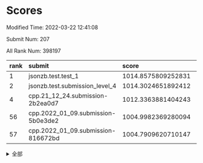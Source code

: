 # Scores

Modified Time: 2022-03-22 12:41:08

Submit Num: 207

All Rank Num: 398197

| rank |               submit               |       score        |       sigma        | pk_num |
| :--- | :--------------------------------- | :----------------- | :----------------- | :----- |
| 1    | jsonzb.test.test_1                 | 1014.8575809252831 | 0.8672058821294276 | 7694   |
| 2    | jsonzb.test.submission_level_4     | 1014.3024651892412 | 0.8157042856038836 | 7692   |
| 4    | cpp.21_12_24.submission-2b2ea0d7   | 1012.3363881404243 | 0.7943664105662878 | 7691   |
| 56   | cpp.2022_01_09.submission-5b0e3de2 | 1004.9982369280094 | 0.7316377315862082 | 7697   |
| 57   | cpp.2022_01_09.submission-816672bd | 1004.7909620710147 | 0.7086353769044114 | 7702   |


<details>
<summary>全部</summary>

| rank |                 submit                 |       score        |       sigma        | pk_num |
| :--- | :------------------------------------- | :----------------- | :----------------- | :----- |
| 1    | jsonzb.test.test_1                     | 1014.8575809252831 | 0.8672058821294276 | 7694   |
| 2    | jsonzb.test.submission_level_4         | 1014.3024651892412 | 0.8157042856038836 | 7692   |
| 3    | gobigger.level_3.submission_level_3_44 | 1012.3396935698457 | 0.7975166867432947 | 7698   |
| 4    | cpp.21_12_24.submission-2b2ea0d7       | 1012.3363881404243 | 0.7943664105662878 | 7691   |
| 5    | gobigger.level_3.submission_level_3_37 | 1011.504466143362  | 0.7664758721787496 | 7694   |
| 6    | gobigger.level_3.submission_level_3_1  | 1011.490542518197  | 0.768556700988454  | 7696   |
| 7    | gobigger.level_3.submission_level_3_3  | 1011.4648201724558 | 0.7701686282819943 | 7699   |
| 8    | gobigger.level_3.submission_level_3_24 | 1011.3906297900711 | 0.7802815661346649 | 7698   |
| 9    | gobigger.level_3.submission_level_3_10 | 1011.3801397320742 | 0.7655036980887706 | 7698   |
| 10   | gobigger.level_3.submission_level_3_40 | 1011.2968882774144 | 0.7748267611226153 | 7691   |
| 11   | gobigger.level_3.submission_level_3_19 | 1011.1365266327671 | 0.7912105750761999 | 7693   |
| 12   | gobigger.level_3.submission_level_3_27 | 1011.1014164341199 | 0.7512460105607395 | 7694   |
| 13   | gobigger.level_3.submission_level_3_0  | 1010.9872309888087 | 0.7563238853386062 | 7685   |
| 14   | gobigger.level_3.submission_level_3_18 | 1010.9674061194539 | 0.7682637473687695 | 7695   |
| 15   | gobigger.level_3.submission_level_3_21 | 1010.8840688520962 | 0.7942402706033109 | 7690   |
| 16   | gobigger.level_3.submission_level_3_33 | 1010.8757890286339 | 0.7758024628910404 | 7694   |
| 17   | gobigger.level_3.submission_level_3_36 | 1010.7569658498154 | 0.7549970480424184 | 7695   |
| 18   | gobigger.level_3.submission_level_3_39 | 1010.5908946445079 | 0.7838287913204794 | 7696   |
| 19   | gobigger.level_3.submission_level_3_9  | 1010.4244653725042 | 0.7551633653525252 | 7695   |
| 20   | gobigger.level_3.submission_level_3_30 | 1010.4028889522418 | 0.7685992793404766 | 7695   |
| 21   | gobigger.level_3.submission_level_3_25 | 1010.2537735182204 | 0.74773735888016   | 7695   |
| 22   | gobigger.level_3.submission_level_3_20 | 1010.2246823009025 | 0.7618598155965658 | 7698   |
| 23   | gobigger.level_3.submission_level_3_43 | 1010.2004493425063 | 0.7755287782622391 | 7697   |
| 24   | gobigger.level_3.submission_level_3_2  | 1010.1033986773912 | 0.7674401233516953 | 7697   |
| 25   | gobigger.level_3.submission_level_3_16 | 1010.1033314852754 | 0.749534275628302  | 7696   |
| 26   | gobigger.level_3.submission_level_3_34 | 1010.005544134042  | 0.7502696973688356 | 7694   |
| 27   | gobigger.level_3.submission_level_3_46 | 1009.9023582228455 | 0.742506778419243  | 7692   |
| 28   | gobigger.level_3.submission_level_3_47 | 1009.8566177717803 | 0.7496083287545513 | 7693   |
| 29   | gobigger.level_3.submission_level_3_32 | 1009.7907018381858 | 0.7723054233079609 | 7700   |
| 30   | gobigger.level_3.submission_level_3_4  | 1009.7062768262991 | 0.7531684466248589 | 7690   |
| 31   | gobigger.level_3.submission_level_3_23 | 1009.6934746011858 | 0.7465848827781834 | 7690   |
| 32   | gobigger.level_3.submission_level_3_31 | 1009.6825934502762 | 0.7596264913993047 | 7694   |
| 33   | gobigger.level_3.submission_level_3_5  | 1009.6458374283989 | 0.7502524229610764 | 7693   |
| 34   | gobigger.level_3.submission_level_3_35 | 1009.5667662719825 | 0.7561293312455676 | 7696   |
| 35   | gobigger.level_3.submission_level_3_22 | 1009.5529912375431 | 0.7657837420234248 | 7699   |
| 36   | gobigger.level_3.submission_level_3_29 | 1009.5521329714438 | 0.7718746088645491 | 7693   |
| 37   | gobigger.level_3.submission_level_3_42 | 1009.5163502137536 | 0.7713640978632357 | 7694   |
| 38   | gobigger.level_3.submission_level_3_26 | 1009.5124367207123 | 0.7406484212473117 | 7693   |
| 39   | gobigger.level_3.submission_level_3_48 | 1009.4291547311684 | 0.7356382481073884 | 7690   |
| 40   | gobigger.level_3.submission_level_3_12 | 1009.3925254660801 | 0.7452716012935601 | 7693   |
| 41   | gobigger.level_3.submission_level_3_45 | 1009.3634928929924 | 0.7422871734090168 | 7689   |
| 42   | gobigger.level_3.submission_level_3_13 | 1009.3040768416455 | 0.7587839794705091 | 7694   |
| 43   | gobigger.level_3.submission_level_3_7  | 1009.2588166022704 | 0.7581657270585104 | 7689   |
| 44   | gobigger.level_3.submission_level_3_8  | 1009.2184850213639 | 0.7640425965476564 | 7692   |
| 45   | gobigger.level_3.submission_level_3_41 | 1009.2022682307235 | 0.7330656614495664 | 7688   |
| 46   | gobigger.level_3.submission_level_3_15 | 1009.1087574121875 | 0.7399042234351583 | 7694   |
| 47   | gobigger.level_3.submission_level_3_28 | 1009.0757326824609 | 0.7592298182532127 | 7696   |
| 48   | gobigger.level_3.submission_level_3_14 | 1009.059821917067  | 0.7791419572804062 | 7696   |
| 49   | gobigger.level_3.submission_level_3_38 | 1009.0531191225351 | 0.727726324555665  | 7693   |
| 50   | gobigger.level_3.submission_level_3_6  | 1008.9198707208266 | 0.7868425603454059 | 7698   |
| 51   | gobigger.level_3.submission_level_3_49 | 1008.9157018000215 | 0.7348096954950617 | 7694   |
| 52   | gobigger.level_3.submission_level_3_11 | 1008.87102879883   | 0.7575282540688164 | 7696   |
| 53   | gobigger.level_3.submission_level_3_17 | 1007.5322664219054 | 0.7372820691647378 | 7699   |
| 54   | gobigger.level_1.submission_level_1_16 | 1005.8548633238505 | 0.7320262320921699 | 7696   |
| 55   | gobigger.level_1.submission_level_1_24 | 1005.4296589357956 | 0.74219823003879   | 7696   |
| 56   | cpp.2022_01_09.submission-5b0e3de2     | 1004.9982369280094 | 0.7316377315862082 | 7697   |
| 57   | cpp.2022_01_09.submission-816672bd     | 1004.7909620710147 | 0.7086353769044114 | 7702   |
| 58   | gobigger.level_1.submission_level_1_35 | 1004.7577633145992 | 0.7199110023922454 | 7698   |
| 59   | gobigger.level_1.submission_level_1_46 | 1004.711819112014  | 0.7148563795340944 | 7695   |
| 60   | gobigger.level_1.submission_level_1_38 | 1004.3741924127862 | 0.7042706689894194 | 7694   |
| 61   | gobigger.level_1.submission_level_1_7  | 1004.3324546588609 | 0.7236451425519936 | 7692   |
| 62   | gobigger.level_1.submission_level_1_9  | 1004.1681316395853 | 0.7232677950515832 | 7690   |
| 63   | gobigger.level_1.submission_level_1_22 | 1004.0470557373809 | 0.7150858125177766 | 7696   |
| 64   | gobigger.level_1.submission_level_1_4  | 1004.0214611891017 | 0.7265073650832894 | 7698   |
| 65   | gobigger.level_1.submission_level_1_28 | 1003.9924749128709 | 0.7263378133146429 | 7698   |
| 66   | gobigger.level_1.submission_level_1_17 | 1003.9266975498748 | 0.7109342768353049 | 7696   |
| 67   | gobigger.level_1.submission_level_1_11 | 1003.8480007543938 | 0.7096008687355899 | 7695   |
| 68   | gobigger.level_1.submission_level_1_1  | 1003.7832861426591 | 0.7097557831898694 | 7692   |
| 69   | gobigger.level_1.submission_level_1_37 | 1003.7211041908637 | 0.7111894779918838 | 7691   |
| 70   | gobigger.level_1.submission_level_1_29 | 1003.7076268586321 | 0.7279714423190252 | 7693   |
| 71   | gobigger.level_1.submission_level_1_41 | 1003.6577017780461 | 0.7204090907241096 | 7690   |
| 72   | gobigger.level_1.submission_level_1_49 | 1003.6342366877085 | 0.7082942790447093 | 7690   |
| 73   | gobigger.level_1.submission_level_1_14 | 1003.5111604210548 | 0.7183117473787931 | 7699   |
| 74   | gobigger.level_1.submission_level_1_34 | 1003.5090738570993 | 0.7200616485495873 | 7697   |
| 75   | gobigger.level_1.submission_level_1_2  | 1003.447322488902  | 0.7116001798858843 | 7691   |
| 76   | gobigger.level_1.submission_level_1_33 | 1003.3593071633007 | 0.7132440210467922 | 7692   |
| 77   | gobigger.level_1.submission_level_1_23 | 1003.2979720266909 | 0.7119756711444525 | 7696   |
| 78   | gobigger.level_1.submission_level_1_30 | 1003.2917210014107 | 0.7246154471416284 | 7695   |
| 79   | gobigger.level_1.submission_level_1_32 | 1003.1553029453758 | 0.712677444521336  | 7693   |
| 80   | gobigger.level_1.submission_level_1_18 | 1003.0713429741897 | 0.7184022542969851 | 7695   |
| 81   | gobigger.level_1.submission_level_1_42 | 1003.0574486444159 | 0.7149771303657196 | 7694   |
| 82   | gobigger.level_1.submission_level_1_21 | 1003.0212239163342 | 0.7190541097023173 | 7689   |
| 83   | gobigger.level_1.submission_level_1_10 | 1003.0143444738086 | 0.7209435295311951 | 7694   |
| 84   | gobigger.level_1.submission_level_1_26 | 1002.8695877443378 | 0.7244201725042179 | 7691   |
| 85   | gobigger.level_1.submission_level_1_12 | 1002.8166356447414 | 0.718915393173704  | 7691   |
| 86   | gobigger.level_1.submission_level_1_8  | 1002.7997448080718 | 0.7128105004112982 | 7698   |
| 87   | gobigger.level_1.submission_level_1_48 | 1002.7760313981205 | 0.7195853536227301 | 7689   |
| 88   | gobigger.level_1.submission_level_1_20 | 1002.7030272077762 | 0.7097853091723058 | 7696   |
| 89   | gobigger.level_1.submission_level_1_36 | 1002.6978742654755 | 0.7102663792906361 | 7698   |
| 90   | gobigger.level_1.submission_level_1_27 | 1002.6386629872453 | 0.7255940942526584 | 7695   |
| 91   | gobigger.level_1.submission_level_1_15 | 1002.5929053944128 | 0.7130100372228625 | 7696   |
| 92   | gobigger.level_1.submission_level_1_44 | 1002.5494622880377 | 0.7119593836179059 | 7698   |
| 93   | gobigger.level_1.submission_level_1_43 | 1002.5344725343252 | 0.7043718035619744 | 7693   |
| 94   | gobigger.level_1.submission_level_1_6  | 1002.4886320928542 | 0.7110493598017279 | 7697   |
| 95   | gobigger.level_1.submission_level_1_25 | 1002.4292892941053 | 0.6975345115833144 | 7696   |
| 96   | gobigger.level_1.submission_level_1_19 | 1002.3872614713789 | 0.7197992410115925 | 7698   |
| 97   | gobigger.level_1.submission_level_1_45 | 1002.2530756386302 | 0.7168975894077145 | 7690   |
| 98   | gobigger.level_1.submission_level_1_0  | 1002.2296317281309 | 0.713233639117334  | 7699   |
| 99   | gobigger.level_1.submission_level_1_39 | 1002.0026881695593 | 0.7123997383691071 | 7698   |
| 100  | gobigger.level_1.submission_level_1_47 | 1001.9424145012757 | 0.7227736653037086 | 7701   |
| 101  | gobigger.level_1.submission_level_1_31 | 1001.8885279247977 | 0.7169633783145616 | 7689   |
| 102  | gobigger.level_1.submission_level_1_13 | 1001.7816052285061 | 0.7126972645337962 | 7696   |
| 103  | gobigger.level_1.submission_level_1_3  | 1001.7727882114899 | 0.7155364266794731 | 7699   |
| 104  | gobigger.level_1.submission_level_1_40 | 1001.6608824063193 | 0.7121717876560686 | 7695   |
| 105  | gobigger.level_1.submission_level_1_5  | 1001.1211800692114 | 0.7132666308410953 | 7695   |
| 106  | gobigger.random.submission_random_46   | 997.1325641410309  | 0.7036702672374915 | 7696   |
| 107  | gobigger.random.submission_random_43   | 997.0865574156867  | 0.6947456395161754 | 7695   |
| 108  | gobigger.random.submission_random_28   | 997.066962899758   | 0.6970998802721198 | 7693   |
| 109  | gobigger.random.submission_random_45   | 997.0648924786271  | 0.7153934680641124 | 7696   |
| 110  | gobigger.random.submission_random_32   | 997.0584498337387  | 0.7154670088928687 | 7693   |
| 111  | gobigger.random.submission_random_29   | 996.680446494861   | 0.6990276432744668 | 7694   |
| 112  | gobigger.random.submission_random_5    | 996.6786610528384  | 0.7305956348899748 | 7693   |
| 113  | gobigger.random.submission_random_1    | 996.6606972992427  | 0.7066686594124472 | 7690   |
| 114  | gobigger.random.submission_random_22   | 996.6028020583442  | 0.6976891152044182 | 7696   |
| 115  | gobigger.random.submission_random_49   | 996.5852847503934  | 0.719221682323921  | 7693   |
| 116  | gobigger.random.submission_random_6    | 996.5805652193196  | 0.7071718846950173 | 7695   |
| 117  | gobigger.random.submission_random_47   | 996.5609608149439  | 0.7098618070884911 | 7692   |
| 118  | gobigger.random.submission_random_40   | 996.5428740556964  | 0.7090250056210752 | 7697   |
| 119  | gobigger.random.submission_random_4    | 996.5319308933223  | 0.7115266054463295 | 7693   |
| 120  | gobigger.random.submission_random_10   | 996.3570314699167  | 0.7099328819723852 | 7699   |
| 121  | gobigger.random.submission_random_19   | 996.3219603912403  | 0.6979024542176143 | 7697   |
| 122  | gobigger.random.submission_random_27   | 996.3047392935779  | 0.708262210943715  | 7698   |
| 123  | gobigger.random.submission_random_8    | 996.2879132450394  | 0.7080226606203941 | 7694   |
| 124  | gobigger.random.submission_random_31   | 996.216346281691   | 0.7236479096295303 | 7695   |
| 125  | gobigger.random.submission_random_2    | 996.1914564174681  | 0.6932237356022596 | 7697   |
| 126  | gobigger.random.submission_random_12   | 996.1861430644178  | 0.7049978931956812 | 7693   |
| 127  | gobigger.random.submission_random_13   | 996.1583342416207  | 0.7165312999672355 | 7696   |
| 128  | gobigger.random.submission_random_44   | 996.0706976946456  | 0.7154387974268178 | 7693   |
| 129  | gobigger.random.submission_random_34   | 996.0344120479441  | 0.7137145109208722 | 7691   |
| 130  | gobigger.random.submission_random_39   | 996.0301914995987  | 0.7204739022042912 | 7694   |
| 131  | gobigger.random.submission_random_38   | 995.9416025443059  | 0.7148570480005638 | 7692   |
| 132  | gobigger.random.submission_random_20   | 995.9312868380961  | 0.7138786431912205 | 7700   |
| 133  | gobigger.random.submission_random_24   | 995.9173043217844  | 0.6990186118816988 | 7699   |
| 134  | gobigger.random.submission_random_3    | 995.8599976287973  | 0.7101982623690303 | 7692   |
| 135  | gobigger.random.submission_random_9    | 995.8328809939973  | 0.7102698820688607 | 7695   |
| 136  | gobigger.random.submission_random_17   | 995.7488161864726  | 0.7059898281875706 | 7691   |
| 137  | gobigger.random.submission_random_18   | 995.7103845174136  | 0.7143078261684837 | 7694   |
| 138  | gobigger.random.submission_random_15   | 995.6271179137558  | 0.7065998103895496 | 7691   |
| 139  | gobigger.random.submission_random_26   | 995.6265161047093  | 0.7100816484843928 | 7699   |
| 140  | gobigger.random.submission_random_37   | 995.6076188496622  | 0.7046054413668145 | 7695   |
| 141  | gobigger.random.submission_random_21   | 995.5551103830868  | 0.703970916690124  | 7691   |
| 142  | gobigger.random.submission_random_30   | 995.5527639278192  | 0.7201003862398835 | 7693   |
| 143  | gobigger.random.submission_random_42   | 995.4969994392782  | 0.7143650632760059 | 7693   |
| 144  | gobigger.random.submission_random_41   | 995.3421537308279  | 0.7084797908995804 | 7694   |
| 145  | gobigger.random.submission_random_33   | 995.309539721572   | 0.7400888577048351 | 7696   |
| 146  | gobigger.random.submission_random_25   | 995.2961755535783  | 0.7001637677101513 | 7692   |
| 147  | gobigger.random.submission_random_0    | 995.283666815392   | 0.7106635208971978 | 7699   |
| 148  | gobigger.random.submission_random_7    | 995.256563883153   | 0.706424496949969  | 7694   |
| 149  | gobigger.random.submission_random_36   | 995.2192487205377  | 0.7129468864303015 | 7693   |
| 150  | gobigger.random.submission_random_23   | 995.176233640831   | 0.704836743033852  | 7691   |
| 151  | gobigger.random.submission_random_48   | 995.1250105349297  | 0.7156252837229383 | 7694   |
| 152  | gobigger.random.submission_random_14   | 995.1215462114354  | 0.7133064070250842 | 7699   |
| 153  | gobigger.random.submission_random_11   | 995.0957995309634  | 0.7113355762986103 | 7698   |
| 154  | gobigger.random.submission_random_16   | 995.0367675360559  | 0.7060704193682834 | 7695   |
| 155  | gobigger.random.submission_random_35   | 994.5645363448173  | 0.7170074068704301 | 7694   |
| 156  | gobigger.level_2.submission_level_2_36 | 994.4014959908612  | 0.7279760846983171 | 7691   |
| 157  | gobigger.level_2.submission_level_2_1  | 993.7138463901179  | 0.7263759927664724 | 7695   |
| 158  | gobigger.level_2.submission_level_2_41 | 993.497396676687   | 0.7311620463287015 | 7698   |
| 159  | gobigger.level_2.submission_level_2_44 | 993.3922509569364  | 0.740887674412244  | 7696   |
| 160  | gobigger.level_2.submission_level_2_25 | 993.378702741276   | 0.7385289316873649 | 7695   |
| 161  | gobigger.level_2.submission_level_2_19 | 993.297666593019   | 0.7331395505945668 | 7699   |
| 162  | gobigger.level_2.submission_level_2_26 | 993.1114031397587  | 0.7438675096402336 | 7694   |
| 163  | gobigger.level_2.submission_level_2_40 | 992.9371974919765  | 0.739382521989941  | 7693   |
| 164  | gobigger.level_2.submission_level_2_45 | 992.8720118683269  | 0.7413600251797813 | 7695   |
| 165  | gobigger.level_2.submission_level_2_47 | 992.8377137078626  | 0.7503181766634552 | 7697   |
| 166  | gobigger.level_2.submission_level_2_43 | 992.8211380797045  | 0.7719963326689813 | 7696   |
| 167  | gobigger.level_2.submission_level_2_7  | 992.7858043666573  | 0.7357329728920184 | 7696   |
| 168  | gobigger.level_2.submission_level_2_11 | 992.75762657972    | 0.7349343856550442 | 7696   |
| 169  | gobigger.level_2.submission_level_2_48 | 992.7499157783374  | 0.7474158270581494 | 7700   |
| 170  | gobigger.level_2.submission_level_2_13 | 992.7369850328206  | 0.7523482153160012 | 7694   |
| 171  | gobigger.level_2.submission_level_2_3  | 992.6553343494137  | 0.7535833306779062 | 7692   |
| 172  | gobigger.level_2.submission_level_2_18 | 992.5492852957689  | 0.7238547444976062 | 7688   |
| 173  | gobigger.level_2.submission_level_2_8  | 992.5446100960089  | 0.733209100350939  | 7695   |
| 174  | gobigger.level_2.submission_level_2_29 | 992.537822880533   | 0.7439014906804495 | 7693   |
| 175  | gobigger.level_2.submission_level_2_10 | 992.5263733325327  | 0.7406260711649771 | 7696   |
| 176  | gobigger.level_2.submission_level_2_30 | 992.4986839356234  | 0.7279764873983549 | 7694   |
| 177  | gobigger.level_2.submission_level_2_22 | 992.3959467919428  | 0.7397760409748422 | 7697   |
| 178  | gobigger.level_2.submission_level_2_31 | 992.3424803729513  | 0.7336909164424149 | 7696   |
| 179  | gobigger.level_2.submission_level_2_23 | 992.3238183306084  | 0.75009572500293   | 7697   |
| 180  | gobigger.level_2.submission_level_2_37 | 992.3056075187874  | 0.7291912309557759 | 7698   |
| 181  | gobigger.level_2.submission_level_2_38 | 992.3026620681974  | 0.7488598813228394 | 7697   |
| 182  | gobigger.level_2.submission_level_2_42 | 992.178294212808   | 0.7389087804433621 | 7695   |
| 183  | gobigger.level_2.submission_level_2_34 | 992.1781952918267  | 0.7465141409393423 | 7697   |
| 184  | gobigger.level_2.submission_level_2_49 | 992.1258140817414  | 0.740366856399352  | 7690   |
| 185  | gobigger.level_2.submission_level_2_9  | 992.1007761124695  | 0.758549110796273  | 7697   |
| 186  | gobigger.level_2.submission_level_2_15 | 992.0579364899585  | 0.7376900658839954 | 7696   |
| 187  | gobigger.level_2.submission_level_2_33 | 991.9945649723131  | 0.7385290998084727 | 7692   |
| 188  | gobigger.level_2.submission_level_2_2  | 991.740273120884   | 0.7339534417915953 | 7696   |
| 189  | gobigger.level_2.submission_level_2_6  | 991.6550013119918  | 0.7627478641181512 | 7694   |
| 190  | gobigger.level_2.submission_level_2_39 | 991.6302248817473  | 0.7353907676978229 | 7695   |
| 191  | gobigger.level_2.submission_level_2_5  | 991.5160172084693  | 0.7478444464568107 | 7692   |
| 192  | gobigger.level_2.submission_level_2_14 | 991.482344470937   | 0.7511331258078897 | 7691   |
| 193  | gobigger.level_2.submission_level_2_16 | 991.4647364230237  | 0.7381057350155773 | 7698   |
| 194  | gobigger.level_2.submission_level_2_24 | 991.387474732441   | 0.7560234635860765 | 7697   |
| 195  | gobigger.level_2.submission_level_2_17 | 991.3244253820532  | 0.7717644677128132 | 7698   |
| 196  | gobigger.level_2.submission_level_2_4  | 991.3184917172382  | 0.7495036911266963 | 7692   |
| 197  | gobigger.level_2.submission_level_2_35 | 991.273239273176   | 0.7643716210223302 | 7700   |
| 198  | gobigger.level_2.submission_level_2_21 | 991.2510485590504  | 0.7542746771565532 | 7694   |
| 199  | gobigger.level_2.submission_level_2_46 | 991.0396647364936  | 0.7618967943639328 | 7693   |
| 200  | gobigger.level_2.submission_level_2_32 | 991.0223594372178  | 0.7486052310335088 | 7696   |
| 201  | gobigger.level_2.submission_level_2_28 | 990.8086334522299  | 0.7665999859995674 | 7699   |
| 202  | gobigger.level_2.submission_level_2_27 | 990.7496712762947  | 0.7756620557957556 | 7699   |
| 203  | gobigger.level_2.submission_level_2_12 | 990.642045391977   | 0.7412035617341756 | 7693   |
| 204  | gobigger.level_2.submission_level_2_20 | 990.5714913249975  | 0.7685963346831017 | 7691   |
| 205  | gobigger.level_2.submission_level_2_0  | 990.1850339730926  | 0.7815557486119227 | 7694   |
| 206  | gobigger.none.submission_none_1        | 976.103629237695   | 1.5238015582281637 | 7698   |
| 207  | gobigger.none.submission_none_0        | 975.9230384126552  | 1.391115864344862  | 7689   |

</details>